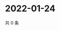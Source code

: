 # 2022-01-24

共 0 条

<!-- BEGIN WEIBO -->
<!-- 最后更新时间 Mon Jan 24 2022 09:57:34 GMT+0800 (China Standard Time) -->

<!-- END WEIBO -->
